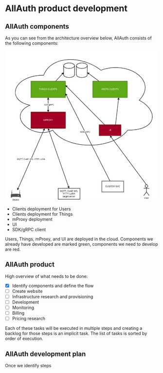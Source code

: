 # AllAuth product development

## AllAuth components

As you can see from the architecture overview below, AllAuth consists of the following components:

![architecture](architecture.png)

- Clients deployment for Users
- Clients deployment for Things
- mProxy deployment
- UI
- SDK/gRPC client

Users, Things, mProxy, and UI are deployed in the cloud. Components we already have developed are marked green, components we need to develop are red.

## AllAuth product

High overview of what needs to be done:

- [x] Identify components and define the flow
- [ ] Create website
- [ ] Infrastructure research and provisioning
- [ ] Development
- [ ] Monitoring
- [ ] Billing
- [ ] Pricing research

Each of these tasks will be executed in multiple steps and creating a backlog for those steps is an implicit task. The list of tasks is sorted by order of execution.

## AllAuth development plan

Once we identify steps 
